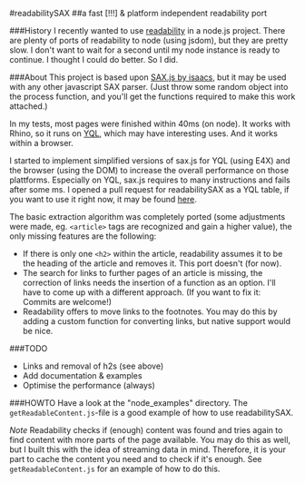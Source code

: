 #readabilitySAX
##a fast [!!!] & platform independent readability port

###History
I recently wanted to use [readability](http://code.google.com/p/arc90labs-readability/) in a node.js project. There are plenty of ports of readability to node (using jsdom), but they are pretty slow. I don't want to wait for a second until my node instance is ready to continue. I thought I could do better. So I did.

###About
This project is based upon [SAX.js by isaacs](https://github.com/isaacs/sax-js), but it may be used with any other javascript SAX parser. (Just throw some random object into the process function, and you'll get the functions required to make this work attached.)

In my tests, most pages were finished within 40ms (on node). It works with Rhino, so it runs on [YQL](http://developer.yahoo.com/yql "Yahoo! Query Language"), which may have interesting uses. And it works within a browser.

I started to implement simplified versions of sax.js for YQL (using E4X) and the browser (using the DOM) to increase the overall performance on those plattforms. Especially on YQL, sax.js requires to many instructions and fails after some ms. I opened a pull request for readabilitySAX as a YQL table, if you want to use it right now, it may be found [here](https://github.com/FB55/yql-tables/tree/master/readability).

The basic extraction algorithm was completely ported (some adjustments were made, eg. `<article>` tags are recognized and gain a higher value), the only missing features are the following:

- If there is only one `<h2>` within the article, readability assumes it to be the heading of the article and removes it. This port doesn't (for now).
- The search for links to further pages of an article is missing, the correction of links needs the insertion of a function as an option. I'll have to come up with a different approach. (If you want to fix it: Commits are welcome!)
- Readability offers to move links to the footnotes. You may do this by adding a custom function for converting links, but native support would be nice.

###TODO

- Links and removal of h2s (see above)
- Add documentation & examples
- Optimise the performance (always)

###HOWTO
Have a look at the "node_examples" directory. The `getReadableContent.js`-file is a good example of how to use readabilitySAX.

*Note*
Readability checks if (enough) content was found and tries again to find content with more parts of the page available. You may do this as well, but I built this with the idea of streaming data in mind. Therefore, it is your part to cache the content you need and to check if it's enough. See `getReadableContent.js` for an example of how to do this.